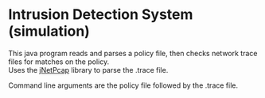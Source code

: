 # Intrusion Detection System (simulation)

This java program reads and parses a policy file, then checks network trace files for matches on the policy.  
Uses the [jNetPcap](http://jnetpcap.com/) library to parse the .trace file.  

Command line arguments are the policy file followed by the .trace file.
